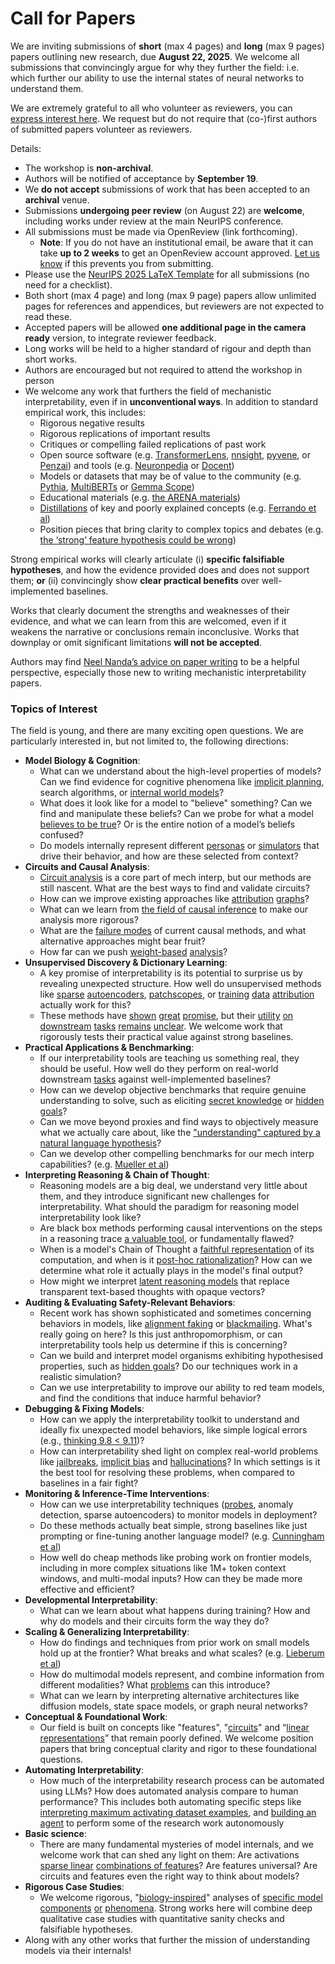 # Call for Papers
We are inviting submissions of **short** (max 4 pages) and **long** (max 9 pages) papers outlining new research, due **August 22, 2025**. We welcome all submissions that convincingly argue for why they further the field: i.e. which further our ability to use the internal states of neural networks to understand them. 

We are extremely grateful to all who volunteer as reviewers, you can [express interest here](https://www.google.com/url?q=https://docs.google.com/forms/d/e/1FAIpQLSdiw1SJllzoTz_nqzDTzTOGb9DV3W_truQyh-WvYj_QGIi7Mg/viewform?usp%3Ddialog&sa=D&source=editors&ust=1753823313882418&usg=AOvVaw36pvGoR2ZgvlnWQfVEyH1q). We request but do not require that (co-)first authors of submitted papers volunteer as reviewers. 

Details: 
* The workshop is **non-archival**.
* Authors will be notified of acceptance by **September 19**.
* We **do not accept** submissions of work that has been accepted to an **archival** venue.
* Submissions **undergoing peer review** (on August 22) are **welcome**, including works under review at the main NeurIPS conference.
* All submissions must be made via OpenReview (link forthcoming).
  * **Note**: If you do not have an institutional email, be aware that it can take **up to 2 weeks** to get an OpenReview account approved. [Let us know](mailto:neurips2025@mechinterpworkshop.com) if this prevents you from submitting.
* Please use the [NeurIPS 2025 LaTeX Template](https://www.google.com/url?q=https://media.neurips.cc/Conferences/NeurIPS2025/Styles.zip&sa=D&source=editors&ust=1753823313884370&usg=AOvVaw228VvyVBMvxYIaLo3yeD-T) for all submissions (no need for a checklist).
* Both short (max 4 page) and long (max 9 page) papers allow unlimited pages for references and appendices, but reviewers are not expected to read these.
* Accepted papers will be allowed **one additional page in the camera ready** version, to integrate reviewer feedback.
* Long works will be held to a higher standard of rigour and depth than short works.
* Authors are encouraged but not required to attend the workshop in person
* We welcome any work that furthers the field of mechanistic interpretability, even if in **unconventional ways**. In addition to standard empirical work, this includes:
  * Rigorous negative results
  * Rigorous replications of important results
  * Critiques or compelling failed replications of past work
  * Open source software (e.g. [TransformerLens](https://www.google.com/url?q=https://github.com/neelnanda-io/TransformerLens&sa=D&source=editors&ust=1753823313886188&usg=AOvVaw0A2P5mubhyTSmuKSBDYX7O), [nnsight](https://www.google.com/url?q=https://github.com/ndif-team/nnsight&sa=D&source=editors&ust=1753823313886293&usg=AOvVaw24Oqv_-aYJ5QDAxh8TGfYW), [pyvene](https://www.google.com/url?q=https://github.com/stanfordnlp/pyvene/tree/main/pyvene/models/mlp&sa=D&source=editors&ust=1753823313886408&usg=AOvVaw3Vvirb7-KAhA0i9CzSP77v), or [Penzai](https://www.google.com/url?q=https://github.com/google-deepmind/penzai&sa=D&source=editors&ust=1753823313886609&usg=AOvVaw3EiyEUQJWKpr9ukZ70vZPm)) and tools (e.g. [Neuronpedia](https://www.google.com/url?q=http://neuronpedia.org&sa=D&source=editors&ust=1753823313886814&usg=AOvVaw1GPq82gicqamUxDhuHkOhs) or [Docent](https://www.google.com/url?q=https://transluce.org/introducing-docent&sa=D&source=editors&ust=1753823313886986&usg=AOvVaw1uwPFDQf_WdYeAoZ1Fddhl))
  * Models or datasets that may be of value to the community (e.g. [Pythia](https://www.google.com/url?q=https://arxiv.org/abs/2304.01373&sa=D&source=editors&ust=1753823313887211&usg=AOvVaw11CmQqcGenbCzO_RoK7QHm), [MultiBERTs](https://www.google.com/url?q=https://arxiv.org/abs/2106.16163&sa=D&source=editors&ust=1753823313887347&usg=AOvVaw3KSMSekXvAm3abQdzLzdfJ) or [Gemma Scope](https://www.google.com/url?q=https://arxiv.org/abs/2408.05147&sa=D&source=editors&ust=1753823313887518&usg=AOvVaw2XgOH7u5w-qoJyxOtKuqnt))
  * Educational materials (e.g. [the ARENA materials](https://www.google.com/url?q=https://arena3-chapter1-transformer-interp.streamlit.app/&sa=D&source=editors&ust=1753823313887819&usg=AOvVaw3RJ3DHy-wtvcv6nStOLjqw))
  * [Distillations](https://www.google.com/url?q=https://distill.pub/2017/research-debt/&sa=D&source=editors&ust=1753823313887958&usg=AOvVaw0bG9Ir0y4_oSgx1vxcl7Hp) of key and poorly explained concepts (e.g. [Ferrando et al](https://www.google.com/url?q=https://arxiv.org/abs/2405.00208&sa=D&source=editors&ust=1753823313888128&usg=AOvVaw0C-G5KSLdR8FdDFO_nnvy9))
  * Position pieces that bring clarity to complex topics and debates (e.g. [the ‘strong’ feature hypothesis could be wrong](https://www.google.com/url?q=https://www.alignmentforum.org/posts/tojtPCCRpKLSHBdpn/the-strong-feature-hypothesis-could-be-wrong&sa=D&source=editors&ust=1753823313888535&usg=AOvVaw1ffc3wlrk0z0YW-4ZYIJd-))

Strong empirical works will clearly articulate (i) **specific falsifiable hypotheses**, and how the evidence provided does and does not support them; **or** (ii) convincingly show **clear practical benefits** over well-implemented baselines. 

Works that clearly document the strengths and weaknesses of their evidence, and what we can learn from this are welcomed, even if it weakens the narrative or conclusions remain inconclusive. Works that downplay or omit significant limitations **will not be accepted**. 

Authors may find [Neel Nanda’s advice on paper writing](https://www.google.com/url?q=https://www.alignmentforum.org/posts/eJGptPbbFPZGLpjsp/highly-opinionated-advice-on-how-to-write-ml-papers&sa=D&source=editors&ust=1753823313890271&usg=AOvVaw0JWCo2wllEBRPunEEEeqCc) to be a helpful perspective, especially those new to writing mechanistic interpretability papers. 
### Topics of Interest
The field is young, and there are many exciting open questions. We are particularly interested in, but not limited to, the following directions: 
* **Model Biology & Cognition**:
  * What can we understand about the high-level properties of models? Can we find evidence for cognitive phenomena like [implicit planning](https://www.google.com/url?q=https://transformer-circuits.pub/2025/attribution-graphs/biology.html%23dives-poems&sa=D&source=editors&ust=1753823313891168&usg=AOvVaw3pgrY_FpOxHnEntVmvuUNf), search algorithms, or [internal world models](https://www.google.com/url?q=https://arxiv.org/abs/2210.13382&sa=D&source=editors&ust=1753823313891300&usg=AOvVaw3wCsAvPSRly11DnkFJLfMv)?
  * What does it look like for a model to "believe" something? Can we find and manipulate these beliefs? Can we probe for what a model [believes to be true](https://www.google.com/url?q=https://arxiv.org/abs/2310.06824&sa=D&source=editors&ust=1753823313891564&usg=AOvVaw1qhci6yvm0Gj7vsYf6Nf10)? Or is the entire notion of a model’s beliefs confused?
  * Do models internally represent different [personas](https://www.google.com/url?q=https://arxiv.org/abs/2406.12094&sa=D&source=editors&ust=1753823313891776&usg=AOvVaw1FTvVs9_tYyQ5j9fDLD3Nw) or [simulators](https://www.google.com/url?q=https://www.nature.com/articles/s41586-023-06647-8&sa=D&source=editors&ust=1753823313891865&usg=AOvVaw2I34lyyJuBgogymjwIG3fT) that drive their behavior, and how are these selected from context?
* **Circuits and Causal Analysis**:
  * [Circuit analysis](https://www.google.com/url?q=https://distill.pub/2020/circuits/zoom-in/&sa=D&source=editors&ust=1753823313892144&usg=AOvVaw0i8l0MvgFzcR6wAVIGcqdC) is a core part of mech interp, but our methods are still nascent. What are the best ways to find and validate circuits?
  * How can we improve existing approaches like [attribution](https://www.google.com/url?q=https://arxiv.org/abs/2406.11944&sa=D&source=editors&ust=1753823313892459&usg=AOvVaw2WUy_UsQDEuQAwNh5MFFbf) [graphs](https://www.google.com/url?q=https://transformer-circuits.pub/2025/attribution-graphs/methods.html&sa=D&source=editors&ust=1753823313892552&usg=AOvVaw2scatEjEc5bJN2s5XndMLB)?
  * What can we learn from [the field of causal inference](https://www.google.com/url?q=https://arxiv.org/abs/2407.04690&sa=D&source=editors&ust=1753823313892813&usg=AOvVaw2cK1gYw9Qkj-_j0fFQWHKd) to make our analysis more rigorous?
  * What are the [failure modes](https://www.google.com/url?q=https://arxiv.org/abs/2307.15771&sa=D&source=editors&ust=1753823313893201&usg=AOvVaw3fq6xGmO8SBYH8z92z1T0i) of current causal methods, and what alternative approaches might bear fruit?
  * How far can we push [weight-based](https://www.google.com/url?q=https://arxiv.org/abs/2301.05217&sa=D&source=editors&ust=1753823313893574&usg=AOvVaw0p7cyLgeL13O3OR3w4SZhc) [analysis](https://www.google.com/url?q=https://arxiv.org/abs/2410.08417&sa=D&source=editors&ust=1753823313893756&usg=AOvVaw1f2Z2M5QmQJwceTqBCzI7y)?
* **Unsupervised Discovery & Dictionary Learning**:
  * A key promise of interpretability is its potential to surprise us by revealing unexpected structure. How well do unsupervised methods like [sparse](https://www.google.com/url?q=https://arxiv.org/abs/2103.15949&sa=D&source=editors&ust=1753823313894608&usg=AOvVaw3Yrb79Kq5XR2PJWDKGCqoc) [autoencoders](https://www.google.com/url?q=https://transformer-circuits.pub/2023/monosemantic-features&sa=D&source=editors&ust=1753823313894793&usg=AOvVaw0wfoLnGgCkDW4GaVc2tk-F), [patch](https://www.google.com/url?q=https://arxiv.org/abs/2401.06102&sa=D&source=editors&ust=1753823313894970&usg=AOvVaw2Zq8nUId-G971TDo3Zeeq8)[scopes](https://www.google.com/url?q=https://arxiv.org/abs/2403.10949v2&sa=D&source=editors&ust=1753823313895071&usg=AOvVaw1axqQm-_daGcQkFRW5-Rp9), or [training](https://www.google.com/url?q=https://proceedings.mlr.press/v70/koh17a?ref%3Dhttps://githubhelp.com&sa=D&source=editors&ust=1753823313895177&usg=AOvVaw3qW5ZvlniTLIJqbiDscVx4) [data](https://www.google.com/url?q=https://arxiv.org/abs/2308.03296&sa=D&source=editors&ust=1753823313895269&usg=AOvVaw2-Ifqc4XuxhY5-FbCm8Ffh) [attribution](https://www.google.com/url?q=https://arxiv.org/abs/2205.11482&sa=D&source=editors&ust=1753823313895366&usg=AOvVaw3iiExMYVyhcbh1ABy57Eyw) actually work for this?
  * These methods have [shown](https://www.google.com/url?q=https://transformer-circuits.pub/2024/scaling-monosemanticity/index.html&sa=D&source=editors&ust=1753823313895594&usg=AOvVaw2_VgUdu869CkoobgIYr4gc) [great](https://www.google.com/url?q=https://transformer-circuits.pub/2025/attribution-graphs/biology.html&sa=D&source=editors&ust=1753823313895741&usg=AOvVaw3oGw5ooVKYw3806crjDAZf) [promise](https://www.google.com/url?q=https://arxiv.org/abs/2503.10965&sa=D&source=editors&ust=1753823313895869&usg=AOvVaw1BtZ2Fxo9N89LwamzSeo8B), but their [utility](https://www.google.com/url?q=https://arxiv.org/abs/2502.16681&sa=D&source=editors&ust=1753823313896028&usg=AOvVaw0XHo1DhgNIW9W8lyeN1qwl) [on](https://www.google.com/url?q=https://www.tilderesearch.com/blog/sieve&sa=D&source=editors&ust=1753823313896150&usg=AOvVaw374AE4YKPxw6qRcNUc-ppK) [downstream](https://www.google.com/url?q=https://arxiv.org/abs/2501.17148&sa=D&source=editors&ust=1753823313896265&usg=AOvVaw3E9g_us-kBi1wdYg9vfmXl) [tasks](https://www.google.com/url?q=https://transformer-circuits.pub/2024/features-as-classifiers/index.html&sa=D&source=editors&ust=1753823313896416&usg=AOvVaw2Dg8uVBsQmFdEwMJtzGJHq) [remains](https://www.google.com/url?q=https://arxiv.org/abs/2502.04382&sa=D&source=editors&ust=1753823313896536&usg=AOvVaw3H_qiTnE08B0EsZmfzQ3Ij) [unclear](https://www.google.com/url?q=https://www.alignmentforum.org/posts/4uXCAJNuPKtKBsi28/negative-results-for-saes-on-downstream-tasks&sa=D&source=editors&ust=1753823313896701&usg=AOvVaw0D0VLZR0SkZnsZTFoBN3sw). We welcome work that rigorously tests their practical value against strong baselines.
* **Practical Applications & Benchmarking**:
  * If our interpretability tools are teaching us something real, they should be useful. How well do they perform on real-world downstream [tasks](https://www.google.com/url?q=https://www.lesswrong.com/posts/wGRnzCFcowRCrpX4Y/downstream-applications-as-validation-of-interpretability&sa=D&source=editors&ust=1753823313897366&usg=AOvVaw03mLljanRWBMx6x4fTcLr6) against well-implemented baselines?
  * How can we develop objective benchmarks that require genuine understanding to solve, such as eliciting [secret knowledge](https://www.google.com/url?q=https://arxiv.org/abs/2505.14352&sa=D&source=editors&ust=1753823313897753&usg=AOvVaw3tAw8B-2_vpVWWBDpqpZyF) or [hidden goals](https://www.google.com/url?q=https://arxiv.org/abs/2503.10965&sa=D&source=editors&ust=1753823313897894&usg=AOvVaw2ijOsZOlqA0ZowaERe1FdY)?
  * Can we move beyond proxies and find ways to objectively measure what we actually care about, like the ["understanding" captured by a natural language hypothesis](https://www.google.com/url?q=https://arxiv.org/abs/2502.04382&sa=D&source=editors&ust=1753823313898288&usg=AOvVaw0FacaRy65pb0jB9RsPbPI8)?
  * Can we develop other compelling benchmarks for our mech interp capabilities? (e.g. [Mueller et al](https://www.google.com/url?q=https://arxiv.org/abs/2504.13151&sa=D&source=editors&ust=1753823313898639&usg=AOvVaw3uJwDURf5DVo3PwpzfFGgl))
* **Interpreting Reasoning & Chain of Thought**:
  * Reasoning models are a big deal, we understand very little about them, and they introduce significant new challenges for interpretability. What should the paradigm for reasoning model interpretability look like?
  * Are black box methods performing causal interventions on the steps in a reasoning trace [a valuable tool](https://www.google.com/url?q=https://arxiv.org/abs/2506.19143&sa=D&source=editors&ust=1753823313899628&usg=AOvVaw0LklaSOPRIHPbJbA6wLjc2), or fundamentally flawed?
  * When is a model's Chain of Thought a [faithful representation](https://www.google.com/url?q=https://arxiv.org/abs/2305.04388&sa=D&source=editors&ust=1753823313899901&usg=AOvVaw0iLs3vgy04es5ofJcTE3Pz) of its computation, and when is it [post-hoc rationalization](https://www.google.com/url?q=https://arxiv.org/abs/2503.08679&sa=D&source=editors&ust=1753823313900131&usg=AOvVaw0wDGl6LvyK4qkb1gXlLo-p)? How can we determine what role it actually plays in the model's final output?
  * How might we interpret [latent reasoning models](https://www.google.com/url?q=https://arxiv.org/abs/2412.06769&sa=D&source=editors&ust=1753823313900383&usg=AOvVaw1zsOwLaUnnDR1KYM7gz3PU) that replace transparent text-based thoughts with opaque vectors?
* **Auditing & Evaluating Safety-Relevant Behaviors**:
  * Recent work has shown sophisticated and sometimes concerning behaviors in models, like [alignment faking](https://www.google.com/url?q=https://arxiv.org/abs/2412.14093&sa=D&source=editors&ust=1753823313900905&usg=AOvVaw0s3USOD2rTXaREoW5MYBpw) or [blackmailing](https://www.google.com/url?q=https://www.anthropic.com/research/agentic-misalignment&sa=D&source=editors&ust=1753823313901041&usg=AOvVaw1xzmUtp9ftby_z6FYP6Eo8). What's really going on here? Is this just anthropomorphism, or can interpretability tools help us determine if this is concerning?
  * Can we build and interpret model organisms exhibiting hypothesised properties, such as [hidden goals](https://www.google.com/url?q=https://arxiv.org/abs/2503.10965&sa=D&source=editors&ust=1753823313901636&usg=AOvVaw34fY2Rp2gskqS-8pEtT_XL)? Do our techniques work in a realistic simulation?
  * Can we use interpretability to improve our ability to red team models, and find the conditions that induce harmful behavior?
* **Debugging & Fixing Models**:
  * How can we apply the interpretability toolkit to understand and ideally fix unexpected model behaviors, like simple logical errors (e.g., [thinking 9.8 < 9.11](https://www.google.com/url?q=https://transluce.org/observability-interface&sa=D&source=editors&ust=1753823313902233&usg=AOvVaw0B8MVSCeR10_rQEmZfwXHJ))?
  * How can interpretability shed light on complex real-world problems like [jailbreaks](https://www.google.com/url?q=https://transformer-circuits.pub/2025/attribution-graphs/biology.html%23dives-jailbreak&sa=D&source=editors&ust=1753823313902471&usg=AOvVaw2glZUrkblVYfcUvOS_wEzo), [implicit bias](https://www.google.com/url?q=https://arxiv.org/abs/2506.10922&sa=D&source=editors&ust=1753823313902568&usg=AOvVaw0wqpl0riIGx1EU8U95FtoX) and [hallucinations](https://www.google.com/url?q=https://arxiv.org/abs/2411.14257&sa=D&source=editors&ust=1753823313902679&usg=AOvVaw24JrVT2yV4kX6JVO38YNyC)? In which settings is it the best tool for resolving these problems, when compared to baselines in a fair fight?
* **Monitoring & Inference-Time Interventions**:
  * How can we use interpretability techniques ([probes](https://www.google.com/url?q=https://arxiv.org/abs/2102.12452&sa=D&source=editors&ust=1753823313903152&usg=AOvVaw0LQJCHEtXCpsPI92fUM4uB), anomaly detection, sparse autoencoders) to monitor models in deployment?
  * Do these methods actually beat simple, strong baselines like just prompting or fine-tuning another language model? (e.g. [Cunningham et al](https://www.google.com/url?q=https://alignment.anthropic.com/2025/cheap-monitors/&sa=D&source=editors&ust=1753823313903574&usg=AOvVaw2qgu5oVrJN-mY8m5FZ9wY9))
  * How well do cheap methods like probing work on frontier models, including in more complex situations like 1M+ token context windows, and multi-modal inputs? How can they be made more effective and efficient?
* **Developmental Interpretability**:
  * What can we learn about what happens during training? How and why do models and their circuits form the way they do?
* **Scaling & Generalizing Interpretability**:
  * How do findings and techniques from prior work on small models hold up at the frontier? What breaks and what scales? (e.g. [Lieberum et al](https://www.google.com/url?q=https://arxiv.org/abs/2307.09458&sa=D&source=editors&ust=1753823313904761&usg=AOvVaw0_2T00gLjcUSBA24Vp9d0d))
  * How do multimodal models represent, and combine information from different modalities? What [problems](https://www.google.com/url?q=https://openreview.net/pdf?id%3DVUhRdZp8ke&sa=D&source=editors&ust=1753823313905182&usg=AOvVaw3E94tG819rSCrK70vGMW13) can this introduce?
  * What can we learn by interpreting alternative architectures like diffusion models, state space models, or graph neural networks?
* **Conceptual & Foundational Work**:
  * Our field is built on concepts like "features", "[circuits](https://www.google.com/url?q=https://distill.pub/2020/circuits/zoom-in/&sa=D&source=editors&ust=1753823313906045&usg=AOvVaw0yr7-I_b_91amcjBjnHLf4)" and “[linear representations](https://www.google.com/url?q=https://transformer-circuits.pub/2024/july-update/index.html%23linear-representations&sa=D&source=editors&ust=1753823313906326&usg=AOvVaw26IO25AXofJQs3VVs89-pl)” that remain poorly defined. We welcome position papers that bring conceptual clarity and rigor to these foundational questions.
* **Automating Interpretability**:
  * How much of the interpretability research process can be automated using LLMs? How does automated analysis compare to human performance? This includes both automating specific steps like [interpreting maximum activating dataset examples](https://www.google.com/url?q=https://openaipublic.blob.core.windows.net/neuron-explainer/paper/index.html&sa=D&source=editors&ust=1753823313907137&usg=AOvVaw39pkQJdzlZzSCrYl1IwezX), and [building an agent](https://www.google.com/url?q=https://arxiv.org/abs/2404.14394&sa=D&source=editors&ust=1753823313907288&usg=AOvVaw0QQAks5OVeh6vuOfQiIABK) to perform some of the research work autonomously
* **Basic science**:
  * There are many fundamental mysteries of model internals, and we welcome work that can shed any light on them: Are activations [sparse linear](https://www.google.com/url?q=https://arxiv.org/abs/1601.03764&sa=D&source=editors&ust=1753823313907863&usg=AOvVaw04aOIwm-Q_AeqAPE8qwuRi) [combinations of features](https://www.google.com/url?q=https://transformer-circuits.pub/2022/toy_model/index.html&sa=D&source=editors&ust=1753823313907985&usg=AOvVaw0zb67RdGO9M4M52kGQTnMD)? Are features universal? Are circuits and features even the right way to think about models?
* **Rigorous Case Studies**:
  * We welcome rigorous, "[biology-inspired](https://www.google.com/url?q=https://distill.pub/2020/circuits/curve-circuits/&sa=D&source=editors&ust=1753823313908412&usg=AOvVaw2AUSEarAgTBkL9LzXFriF4)" analyses of [specific model](https://www.google.com/url?q=https://arxiv.org/abs/2310.04625&sa=D&source=editors&ust=1753823313908522&usg=AOvVaw33bI0_C_Zi4eFUleghrBCS) [components](https://www.google.com/url?q=https://transformer-circuits.pub/2024/scaling-monosemanticity/index.html&sa=D&source=editors&ust=1753823313908620&usg=AOvVaw0VhXp7sEK3WGGDLJ6GVgEm) [or](https://www.google.com/url?q=https://arxiv.org/abs/2305.01610&sa=D&source=editors&ust=1753823313908722&usg=AOvVaw1dBEBuEczUwaX-zKOsvfz5) [phenomena](https://www.google.com/url?q=https://arxiv.org/abs/2306.09346&sa=D&source=editors&ust=1753823313908798&usg=AOvVaw1tzWT3TM9FEofNG1rJvIgh). Strong works here will combine deep qualitative case studies with quantitative sanity checks and falsifiable hypotheses.
* Along with any other works that further the mission of understanding models via their internals!